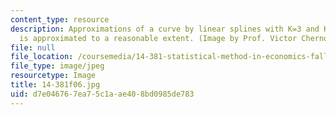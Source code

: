 ```yaml
---
content_type: resource
description: Approximations of a curve by linear splines with K=3 and K=8. The curve
  is approximated to a reasonable extent. (Image by Prof. Victor Chernozhukov.)
file: null
file_location: /coursemedia/14-381-statistical-method-in-economics-fall-2006/d7e046767ea75c1aae408bd0985de783_14-381f06.jpg
file_type: image/jpeg
resourcetype: Image
title: 14-381f06.jpg
uid: d7e04676-7ea7-5c1a-ae40-8bd0985de783
---
```

